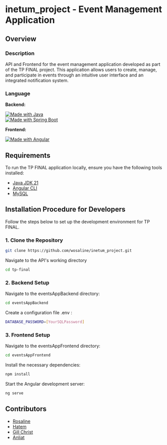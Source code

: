 # inetum_project - Event Management Application

## Overview

### Description

API and Frontend for the event management application developed as part of the TP FINAL project. This application allows users to create, manage, and participate in events through an intuitive user interface and an integrated notification system.

### Language

**Backend:**

[![Made with Java](https://img.shields.io/badge/Made%20with-Java-orange)](https://www.java.com/)  
[![Made with Spring Boot](https://img.shields.io/badge/Made%20with-Spring%20Boot-green)](https://spring.io/projects/spring-boot)

**Frontend:**

[![Made with Angular](https://img.shields.io/badge/Made%20with-Angular-red)](https://angular.io/)

## Requirements

To run the TP FINAL application locally, ensure you have the following tools installed:

- [Java JDK 21](https://www.oracle.com/fr/java/technologies/downloads/#java21)
- [Angular CLI](https://angular.io/cli)
- [MySQL](https://www.mysql.com/)

## Installation Procedure for Developers

Follow the steps below to set up the development environment for TP FINAL.

### 1. Clone the Repository

```bash
git clone https://github.com/wosaline/inetum_project.git
```

Navigate to the API's working directory

```bash
cd tp-final
```

### 2. Backend Setup

Navigate to the eventsAppBackend directory:

```bash	
cd eventsAppBackend
```

Create a configuration file .env :

```bash
DATABASE_PASSWORD=[YourSQLPassword]
```

### 3. Frontend Setup

Navigate to the eventsAppFrontend directory:

```bash	
cd eventsAppFrontend
```

Install the necessary dependencies:

```bash	
npm install
```

Start the Angular development server:

```bash	
ng serve
```

## Contributors

- [Rosaline](https://github.com/wosaline)
- [Hatem](https://github.com/hatem-marzougui)
- [Gill Christ](https://github.com/gbiyoghe27)
- [Anliat](https://github.com/moleela) 
